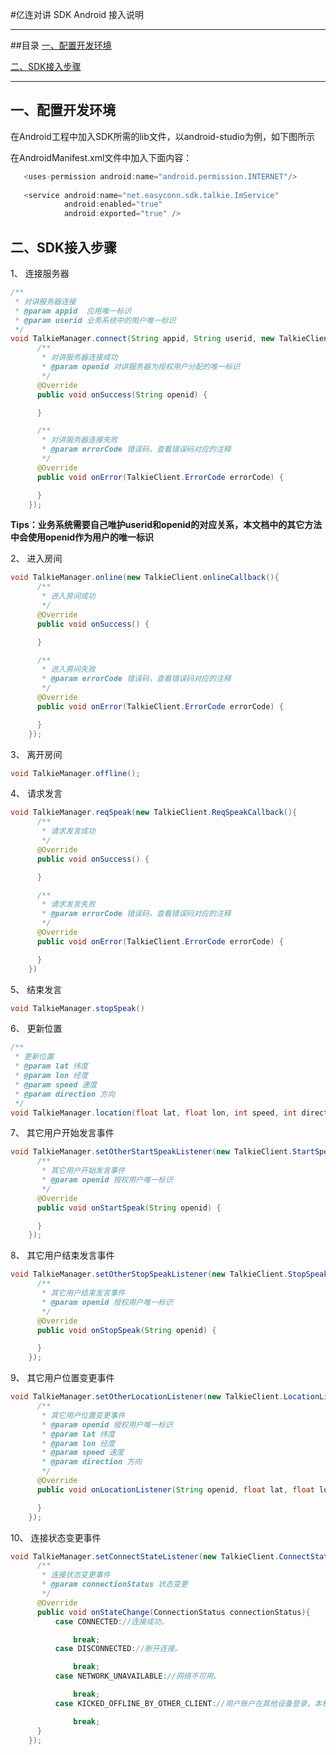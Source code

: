 #亿连对讲 SDK Android 接入说明


---------------
##目录
[一、配置开发环境](#配置开发环境)

[二、SDK接入步骤](#SDK接入步骤)

------------------

<h2 id="配置开发环境">一、配置开发环境</h2>

在Android工程中加入SDK所需的lib文件，以android-studio为例，如下图所示

在AndroidManifest.xml文件中加入下面内容：
```java
   <uses-permission android:name="android.permission.INTERNET"/>
    
   <service android:name="net.easyconn.sdk.talkie.ImService"
            android:enabled="true"
            android:exported="true" />
```

<h2 id="SDK接入步骤">二、SDK接入步骤</h2>

1、 连接服务器
```java
/**
 * 对讲服务器连接
 * @param appid  应用唯一标识
 * @param userid 业务系统中的用户唯一标识
 */
void TalkieManager.connect(String appid, String userid, new TalkieClient.ConnectCallback(){
      /**
       * 对讲服务器连接成功
       * @param openid 对讲服务器为授权用户分配的唯一标识
       */
      @Override
      public void onSuccess(String openid) {

      }

      /**
       * 对讲服务器连接失败
       * @param errorCode 错误码，查看错误码对应的注释
       */
      @Override
      public void onError(TalkieClient.ErrorCode errorCode) {

      }
    });
```
**Tips：业务系统需要自己唯护userid和openid的对应关系，本文档中的其它方法中会使用openid作为用户的唯一标识**

2、 进入房间
```java
void TalkieManager.online(new TalkieClient.onlineCallback(){
      /**
       * 进入房间成功
       */
      @Override
      public void onSuccess() {

      }

      /**
       * 进入房间失败
       * @param errorCode 错误码，查看错误码对应的注释
       */
      @Override
      public void onError(TalkieClient.ErrorCode errorCode) {

      }
    });
```

3、 离开房间
```java
void TalkieManager.offline();
```

4、 请求发言
```java
void TalkieManager.reqSpeak(new TalkieClient.ReqSpeakCallback(){
      /**
       * 请求发言成功
       */
      @Override
      public void onSuccess() {

      }

      /**
       * 请求发言失败
       * @param errorCode 错误码，查看错误码对应的注释
       */
      @Override
      public void onError(TalkieClient.ErrorCode errorCode) {

      }
    })
```

5、 结束发言
```java
void TalkieManager.stopSpeak()
```

6、 更新位置
```java
/**
 * 更新位置
 * @param lat 纬度
 * @param lon 经度
 * @param speed 速度
 * @param direction 方向
 */
void TalkieManager.location(float lat, float lon, int speed, int direction)
```

7、 其它用户开始发言事件
```java
void TalkieManager.setOtherStartSpeakListener(new TalkieClient.StartSpeakListener(){
      /**
       * 其它用户开始发言事件
       * @param openid 授权用户唯一标识
       */
      @Override
      public void onStartSpeak(String openid) {

      }
    });
```

8、 其它用户结束发言事件
```java
void TalkieManager.setOtherStopSpeakListener(new TalkieClient.StopSpeakListener(){
      /**
       * 其它用户结束发言事件
       * @param openid 授权用户唯一标识
       */
      @Override
      public void onStopSpeak(String openid) {

      }
    });
```

9、 其它用户位置变更事件
```java
void TalkieManager.setOtherLocationListener(new TalkieClient.LocationListener(){
      /**
       * 其它用户位置变更事件
       * @param openid 授权用户唯一标识
       * @param lat 纬度
       * @param lon 经度
       * @param speed 速度
       * @param direction 方向
       */
      @Override
      public void onLocationListener(String openid, float lat, float lon, int speed, int direction) {

      }
    });
```

10、 连接状态变更事件
```java
void TalkieManager.setConnectStateListener(new TalkieClient.ConnectStateListener(){
      /**
       * 连接状态变更事件
       * @param connectionStatus 状态变更
       */
      @Override
      public void onStateChange(ConnectionStatus connectionStatus){
          case CONNECTED://连接成功。

              break;
          case DISCONNECTED://断开连接。

              break;
          case NETWORK_UNAVAILABLE://网络不可用。

              break;
          case KICKED_OFFLINE_BY_OTHER_CLIENT://用户账户在其他设备登录，本机会被踢掉线

              break;
      }
    });
```

